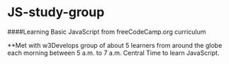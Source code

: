 # JS-study-group
####Learning Basic JavaScript from freeCodeCamp.org curriculum

**Met with w3Develops group of about 5 learners from around the globe each morning between 5 a.m. to 7 a.m. Central Time to learn JavaScript.
